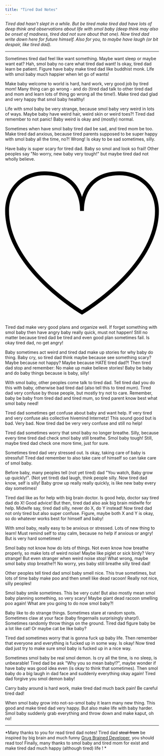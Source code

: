 ```yaml
---
title: "Tired Dad Notes"
---
```


*Tired dad hasn't slept in a while. But be tired make tired dad have lots of deep think and observations about life with smol baby (deep think may also be onset of madness, tired dad not sure about that one). Now tired dad write down here for future himself. Also for you, to maybe have laugh (or bit despair, like tired dad).*

---

Sometimes tired dad feel like want something. Maybe want sleep or maybe want eat? Hah, smol baby no care what tired dad want! Is okay, tired dad learn be patient. Figure have baby make tired dad like buddhist monk. Life with smol baby much happier when let go of wants!

Make baby welcome to world is hard, hard work, very good job by tired mom! Many thing can go wrong - and do (tired dad talk to other tired dad and mom and learn lots of thing go wrong all the time!). Make tired dad glad and very happy that smol baby healthy!

Life with smol baby be very strange, because smol baby very weird in lots of ways. Maybe baby have weird hair, weird skin or weird toes?! Tired dad remember to not panic! Baby weird is okay and (mostly) normal.

Sometimes when have smol baby tired dad be sad, and tired mom be too. Make tired dad anxious, because tired parents supposed to be super happy with smol baby all the time, no?! Wrong! Is okay to be sad sometimes, silly.  

Have baby is super scary for tired dad. Baby so smol and look so frail! Other peoples say "No worry, new baby very tough!" but maybe tired dad not wholly believe. 

<svg fill="#000000" version="1.1" id="Capa_1" xmlns="http://www.w3.org/2000/svg" xmlns:xlink="http://www.w3.org/1999/xlink"
	 width="800px" height="800px" viewBox="0 0 600.824 600.824"
	 xml:space="preserve">
<g>
	<g>
		<path d="M300.413,579.295l-3.838-2.256c-0.417-0.244-42.267-24.99-93.594-66.887C155.53,471.42,89.913,409.596,46.783,335.031
			C15.751,281.351,0.011,227.687,0,175.529c-0.002-22.647,4.062-43.951,12.079-63.319c7.697-18.593,18.843-34.986,33.129-48.724
			c28.135-27.056,66.771-41.957,108.79-41.957c25.468,0,48.491,4.055,68.428,12.051c19.008,7.624,35.286,18.838,48.382,33.333
			c13.457,14.893,23.404,33.046,29.605,53.767c6.201-20.723,16.148-38.872,29.607-53.767c13.098-14.494,29.377-25.709,48.385-33.332
			c19.939-7.997,42.965-12.051,68.434-12.051c42.016,0,80.648,14.901,108.783,41.957c14.287,13.738,25.434,30.132,33.131,48.725
			c8.016,19.368,12.078,40.672,12.072,63.319c-0.01,52.166-15.752,105.83-46.795,159.502c-19.068,32.977-44.084,66.23-74.354,98.834
			c-24.145,26.008-51.676,51.676-81.828,76.289c-51.328,41.896-93.182,66.641-93.598,66.887L300.413,579.295z M153.998,36.672
			c-38.085,0-72.993,13.399-98.293,37.729c-26.54,25.522-40.566,60.49-40.561,101.125c0.01,49.464,15.066,100.579,44.75,151.925
			c23.146,40.018,68.384,102.131,152.449,170.795c41.561,33.947,76.727,56.404,88.071,63.408
			c11.345-7.002,46.513-29.461,88.074-63.408c46.4-37.898,110.512-98.295,152.436-170.795
			c29.691-51.34,44.752-102.455,44.76-151.926c0.012-40.634-14.014-75.602-40.555-101.125
			c-25.301-24.329-60.207-37.729-98.287-37.729c-45.842,0-81.363,13.59-105.584,40.393c-21.766,24.088-33.271,58.135-33.271,98.461
			h-15.143c0-40.325-11.505-74.373-33.27-98.461C235.353,50.263,199.833,36.672,153.998,36.672z"/>
	</g>
</g>
</svg>

Tired dad make very good plans and organize well. If forget something with smol baby then have angry baby really quick, must not happen! Still no matter because tired dad be tired and even good plan sometimes fail. Is okay tired dad, no get angry!

Baby sometimes act weird and tired dad make up stories for why baby do thing. Baby cry, so tired dad think maybe because see something scary? Maybe because not happy? Maybe because HATE tired dad?! Then tired dad stop and remember: No make up make believe stories! Baby be baby and do baby things because is baby, silly!

With smol baby, other peoples come talk to tired dad. Tell tired dad you do this with baby, otherwise bad tired dad (also tell this to tired mum). Tired dad very confuse by those people, but mostly try not to care. Remember, baby be baby from tired dad and tired mum, so tired parent know best what smol baby need!

Tired dad sometimes get confuse about baby and want help. If very tired and very confuse aks collective hivemind Internetz! This sound good but is bad. Very bad. Now tired dad be very very confuse and still no help!

Tired dad sometimes worry that smol baby no longer breathe. Silly, because every time tired dad check smol baby still breathe. Smol baby tough! Still, maybe tired dad check one more time, just for sure.

Sometimes tired dad very stressed out. Is okay, taking care of baby is stressful! Tired dad remember to also take care of himself so can take care of smol baby. 

Before baby, many peoples tell (not yet tired) dad "You watch, Baby grow up quickly!". (Not yet tired) dad laugh, think people silly. Now tired dad know, self is silly! Baby grow up really really quickly, is like new baby every day sometimes!

Tired dad like as for help with big brain doctor. Is good help, doctor say tired dad do X! Good advice! But then, tired dad also ask big brain midwife for help. Midwife say, tired dad silly, never do X, do Y instead! Now tired dad not only tired but also super confuse. Figure, maybe both X and Y is okay, so do whatever works best for himself and baby!

With smol baby, really easy to be anxious or stressed. Lots of new thing to learn! Must remind self to stay calm, because no help if anxious or angry! But is very hard sometimes!

Smol baby not know how do lots of things. Not even know how breathe properly, so make lots of weird noise! Maybe like piglet or sick birdy? Very strange! But even stranger when weird noise stop! What wrong, maybe smol baby stop breathe?! No worry, yes baby still breathe silly tired dad!

Other peoples tell tired dad smol baby smell nice. This true sometimes, but lots of time baby make poo and then smell like dead racoon! Really not nice, silly peoples!  

Smol baby smile sometimes. This be very cute! But also mostly mean smol baby planning something, so very scary! Maybe giant dead racoon smelling poo again! What are you going to do now smol baby?!

Baby like to do strange things. Sometimes stare at random spots. Sometimes claw at your face (baby fingernails surprisingly sharp!). Sometimes randomly throw things on the ground. Tired dad figure baby be a lot like cat! Or maybe cat be like baby?

Tired dad sometimes worry that is gonna fuck up baby life. Then remember that everyone and everything is fucked up in some way. Is okay! Now tired dad just try to make sure smol baby is fucked up in a nice way.

Sometimes smol baby be real smol demon. Is cry all the time, is no sleep, is unbearable! Tired dad be ask "Why you so mean baby!?", maybe wonder if have baby was good idea even (is okay to think that sometimes). Then smol baby do a big laugh in dad face and suddenly everything okay again! Tired dad forgive you smol demon baby!

Carry baby around is hard work, make tired dad much back pain! Be careful tired dad!

When smol baby grow into not-so-smol baby it learn many new thing. This good and make tired dad very happy. But also make life with baby harder. Smol baby suddenly grab everything and throw down and make kaput, oh no!

---

*Many thanks to you for read tired dad notes! Tired dad ~~steal from~~ be inspired by big brain and much funny [Grug Brained Developer](https://grugbrain.dev/), you should read too! Finally, many thanks to smol baby and tired mom for exist and make tired dad much happy (although tired) life !  *
